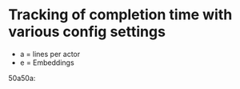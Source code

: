 # Tracking of completion time with various config settings

* a = lines per actor
* e = Embeddings

50a50a: 